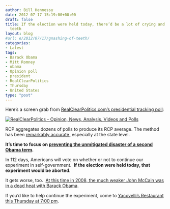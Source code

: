 ```yaml
---
author: Bill Hennessy
date: 2012-07-17 15:19:00+00:00
draft: false
title: If the election were held today, there’d be a lot of crying and gnashing of
  teeth
layout: blog
#url: e/2012/07/17/gnashing-of-teeth/
categories:
- Latest
tags:
- Barack Obama
- Mitt Romney
- obama
- Opinion poll
- president
- RealClearPolitics
- Thursday
- United States
type: "post"
---
```


Here’s a screen grab from [RealClearPolitics.com’s presidential tracking poll](https://www.realclearpolitics.com/):

[![RealClearPolitics - Opinion, News, Analysis, Videos and Polls](https://ludicrite.files.wordpress.com/2012/07/realclearpolitics-opinion-news-analysis-videos-and-polls_thumb.png)
](https://ludicrite.files.wordpress.com/2012/07/realclearpolitics-opinion-news-analysis-videos-and-polls.png)

RCP aggregates dozens of polls to produce its RCP average. The method has been [remarkably accurate,](https://www.newsmax.com/Politics/realclearpolitics-mcintyre-bevan-presidential/2012/03/25/id/433813) especially at the state level.

**It’s time to focus on **[**preventing the unmitigated disaster of a second Obama term**](https://hennessysview.com/2012/07/16/just-how-bad-would-a-second-obama-term-be)**.**

In 112 days, Americans will vote on whether or not to continue our experiment in self-government.  **If the election were held today, that experiment would be aborted**.

It gets worse, too.  [At this time in 2008, the much weaker John McCain was in a dead heat with Barack Obama](https://hennessysview.com/2008/07/13/rasmussen-poll-shows-dead-head/).

If you’d like to help continue the experiment, come to [Yacovelli’s Restaurant this Thursday at 7:00 pm](https://www.yacovellis.com/).
